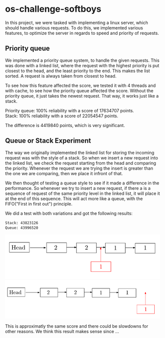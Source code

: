 # os-challenge-softboys

In this project, we were tasked with implementing a linux server, which should handle various requests.
To do this, we implemented various features, to optimize the server in regards to speed and priority of requests.

## Priority queue
We implemented a priority queue system, to handle the given requests. This was done with a linked list, where the request with the highest priority is put closest to the head, and the least priority to the end. This makes the list sorted. A request is always taken from closest to head. 

To see how this feature affected the score, we tested it with 4 threads and with cache, to see how the priority queue affected the score. Without the priority queue, it just takes the newest request. That way, it works just like a stack. 

Priority queue: 100% reliability with a score of 17634707 points. <br />
Stack: 100% reliability with a score of 22054547 points. 

The difference is 4419840 points, which is very significant. 


## Queue or Stack Experiment
The way we originally implemented the linked list for storing the incoming request was with the style of a stack. So when we insert a new request into the linked list, we check the request starting from the head and comparing the priority. Whenever the request we are trying the insert is greater than the one we are comparing, then we place it infront of that.

We then thought of testing a queue style to see if it made a difference in the performance. So whenever we try to insert a new request, if there a is a sequence of request of the same priority level in the linked list, it will place it at the end of this sequence. This will act more like a queue, with the FIFO("First in first out") principle.

We did a test with both variations and got the following results:

    Stack: 43823126
    Queue: 43996520

![Stack linked list](linkStack.png)
![Queue linked list](linkQueue.png)

This is approximatly the same score and there could be slowdowns for other reasons. We think this result makes sense since ...